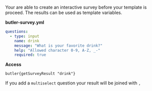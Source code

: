 Your are able to create an interactive survey before your template is proceed. The results can be used as template variables.

**butler-survey.yml**
```yml
questions:
  - type: input
    name: drink
    message: "What is your favorite drink?"
    help: "Allowed character 0-9, A-Z, _-"
    required: true
```

**Access**
```
butler{getSurveyResult "drink"}
```

If you add a `multiselect` question your result will be joined with `,`

